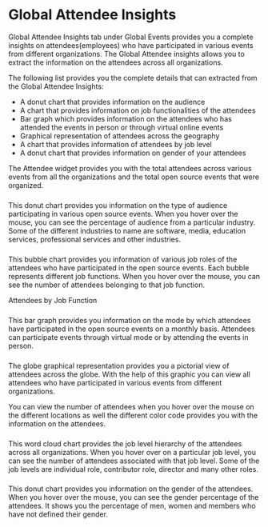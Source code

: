 # Global Attendee Insights

Global Attendee Insights tab under Global Events provides you a complete insights on attendees(employees) who have participated in various events from different organizations. The Global Attendee insights allows you to extract the information on the attendees across all organizations.

The following list provides you the complete details that can extracted from the Global Attendee Insights:

* A donut chart that provides information on the audience
* A chart that provides information on job functionalities of the attendees
* Bar graph which provides information on the attendees who has attended the events in person or through virtual online events
* Graphical representation of attendees across the geography
* A chart that provides information of attendees by job level
* A donut chart that provides information on gender of your attendees

The Attendee widget provides you with the total attendees across various events from all the organizations and the total open source events that were organized.

###  <a href="audience-by-industry" id="audience-by-industry"></a>

This donut chart provides you information on the type of audience participating in various open source events. When you hover over the mouse, you can see the percentage of audience from a particular industry. Some of the different industries to name are software, media, education services, professional services and other industries.

###  <a href="attendees-by-job-function" id="attendees-by-job-function"></a>

This bubble chart provides you information of various job roles of the attendees who have participated in the open source events. Each bubble represents different job functions. When you hover over the mouse, you can see the number of attendees belonging to that job function.

Attendees by Job Function

###  <a href="mode-of-attendance-from-the-attendees" id="mode-of-attendance-from-the-attendees"></a>

This bar graph provides you information on the mode by which attendees have participated in the open source events on a monthly basis. Attendees can participate events through virtual mode or by attending the events in person.

###  <a href="attendees-across-the-globe" id="attendees-across-the-globe"></a>

The globe graphical representation provides you a pictorial view of attendees across the globe. With the help of this graphic you can view all attendees who have participated in various events from different organizations.

You can view the number of attendees when you hover over the mouse on the different locations as well the different color code provides you with the information on the attendees.

###  <a href="attendees-by-job-level" id="attendees-by-job-level"></a>

This word cloud chart provides the job level hierarchy of the attendees across all organizations. When you hover over on a particular job level, you can see the number of attendees associated with that job level. Some of the job levels are individual role, contributor role, director and many other roles.

###  <a href="attendees-by-gender" id="attendees-by-gender"></a>

This donut chart provides you information on the gender of the attendees. When you hover over the mouse, you can see the gender percentage of the attendees. It shows you the percentage of men, women and members who have not defined their gender.

###  <a href="undefined" id="undefined"></a>
